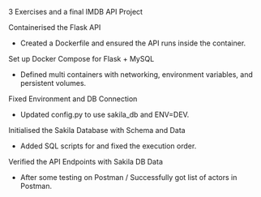 3 Exercises and a final IMDB API Project




Containerised the Flask API

- Created a Dockerfile and ensured the API runs inside the container.

Set up Docker Compose for Flask + MySQL

- Defined multi containers with networking, environment variables, and persistent volumes.

Fixed Environment and DB Connection

- Updated config.py to use sakila_db and ENV=DEV.

Initialised the Sakila Database with Schema and Data

- Added SQL scripts for and fixed the execution order.

Verified the API Endpoints with Sakila DB Data

- After some testing on Postman / Successfully got list of actors in Postman.